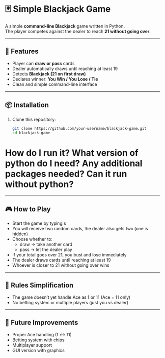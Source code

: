 # 🃏 Simple Blackjack Game  

A simple **command-line Blackjack** game written in Python.  
The player competes against the dealer to reach **21 without going over**.  

---

## 🚀 Features  
- Player can **draw or pass** cards  
- Dealer automatically draws until reaching at least 19  
- Detects **Blackjack (21 on first draw)**  
- Declares winner: **You Win / You Lose / Tie**  
- Clean and simple command-line interface  

---

## 📦 Installation  
1. Clone this repository:  
   ```bash
   git clone https://github.com/your-username/blackjack-game.git
   cd blackjack-game
# How do I run it? What version of python do I need? Any additional packages needed? Can it run without python?

---

## 🎮 How to Play
- Start the game by typing s  
- You will receive two random cards, the dealer also gets two (one is hidden)  
- Choose whether to:
  - draw → take another card
  - pass → let the dealer play
- If your total goes over 21, you bust and lose immediately  
- The dealer draws cards until reaching at least 19
- Whoever is closer to 21 without going over wins

---

## 📖 Rules Simplification
- The game doesn’t yet handle Ace as 1 or 11 (Ace = 11 only)
- No betting system or multiple players (just you vs dealer)

---

## 📌 Future Improvements
- Proper Ace handling (1 ↔ 11)
- Betting system with chips
- Multiplayer support
- GUI version with graphics
